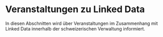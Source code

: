 # Veranstaltungen zu Linked Data

In diesen Abschnitten wird über Veranstaltungen im Zusammenhang mit Linked Data innerhalb der schweizerischen Verwaltung informiert.
